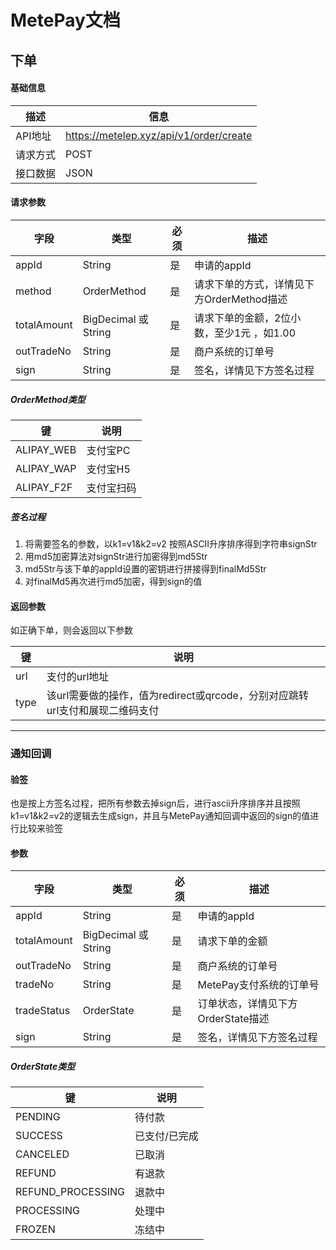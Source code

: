 # MetePay文档

## 下单

#### 基础信息
|  描述 |  信息  |
| ------------ | ------------ |
| API地址  | https://metelep.xyz/api/v1/order/create   |
| 请求方式  |  POST  |
| 接口数据  |  JSON  |

#### 请求参数

|  字段 |  类型  |  必须  |  描述  |
| ------------ | ------------ | ------------ | ------------ |
| appId | String | 是 | 申请的appId |
| method | OrderMethod | 是 | 请求下单的方式，详情见下方OrderMethod描述 |
| totalAmount | BigDecimal 或 String | 是 | 请求下单的金额，2位小数，至少1元 ，如1.00 |
| outTradeNo | String | 是 | 商户系统的订单号 |
| sign | String | 是 | 签名，详情见下方签名过程 |

##### OrderMethod类型
|  键 |  说明  |
| ------------ | ------------ |
| ALIPAY_WEB  | 支付宝PC   |
| ALIPAY_WAP  |  支付宝H5  |
| ALIPAY_F2F  |  支付宝扫码  |

##### 签名过程

1. 将需要签名的参数，以k1=v1&k2=v2 按照ASCII升序排序得到字符串signStr
2. 用md5加密算法对signStr进行加密得到md5Str
3. md5Str与该下单的appId设置的密钥进行拼接得到finalMd5Str
4. 对finalMd5再次进行md5加密，得到sign的值

#### 返回参数
如正确下单，则会返回以下参数

|  键 |  说明  |
| ------------ | ------------ |
| url  | 支付的url地址   |
| type  |  该url需要做的操作，值为redirect或qrcode，分别对应跳转url支付和展现二维码支付  |


---

### 通知回调

#### 验签
也是按上方签名过程，把所有参数去掉sign后，进行ascii升序排序并且按照k1=v1&k2=v2的逻辑去生成sign，并且与MetePay通知回调中返回的sign的值进行比较来验签
#### 参数
|  字段 |  类型  |  必须  |  描述  |
| ------------ | ------------ | ------------ | ------------ |
| appId | String | 是 | 申请的appId |
| totalAmount | BigDecimal 或 String | 是 | 请求下单的金额 |
| outTradeNo | String | 是 | 商户系统的订单号 |
| tradeNo | String | 是 | MetePay支付系统的订单号 |
| tradeStatus | OrderState | 是 | 订单状态，详情见下方OrderState描述 |
| sign | String | 是 | 签名，详情见下方签名过程 |

##### OrderState类型
|  键 |  说明  |
| ------------ | ------------ |
| PENDING  | 待付款   |
| SUCCESS  |  已支付/已完成  |
| CANCELED  |  已取消  |
| REFUND  |  有退款  |
| REFUND_PROCESSING  |  退款中  |
| PROCESSING  |  处理中  |
| FROZEN  |  冻结中  |
